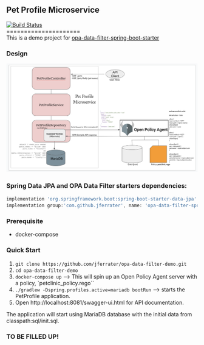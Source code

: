 ## Pet Profile Microservice
[![Build Status](https://travis-ci.com/jferrater/opa-data-filter-demo.svg?branch=master)](https://travis-ci.com/jferrater/opa-data-filter-demo)<br>
=====================<br>
This is a demo project for [opa-data-filter-spring-boot-starter](https://github.com/jferrater/opa-data-filter-spring-boot-starter)

### Design
![Spring Boot App with OPA Data Filter](https://github.com/jferrater/opa-data-filter-demo/blob/master/diagram.png)

### Spring Data JPA and OPA Data Filter starters dependencies:
```groovy
implementation 'org.springframework.boot:spring-boot-starter-data-jpa'
implementation group:'com.github.jferrater', name: 'opa-data-filter-spring-boot-starter', version: '0.2.1'
```
### Prerequisite
* docker-compose

### Quick Start
1. ``git clone https://github.com/jferrater/opa-data-filter-demo.git``
2. ``cd opa-data-filter-demo``
3. ``docker-compose up`` --> This will spin up an Open Policy Agent server with a policy, `petclinic_policy.rego``
4. ``./gradlew -Dspring.profiles.active=mariadb bootRun`` --> starts the PetProfile application.
5. Open http://localhost:8081/swagger-ui.html for API documentation.

The application will start using MariaDB database with the initial data from classpath:sql/init.sql.

### TO BE FILLED UP!

